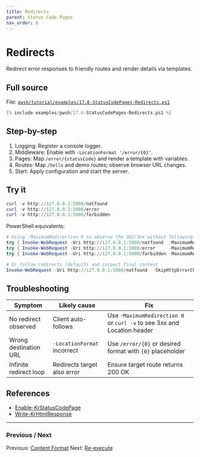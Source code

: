 ```yaml
---
title: Redirects
parent: Status Code Pages
nav_order: 6
---
```


# Redirects

Redirect error responses to friendly routes and render details via templates.

## Full source

File: [`pwsh/tutorial/examples/17.6-StatusCodePages-Redirects.ps1`][17.6-StatusCodePages-Redirects.ps1]

```powershell
{% include examples/pwsh/17.6-StatusCodePages-Redirects.ps1 %}
```

## Step-by-step

1. Logging: Register a console logger.
2. Middleware: Enable with `-LocationFormat '/error/{0}'`.
3. Pages: Map `/error/{statusCode}` and render a template with variables.
4. Routes: Map `/hello` and demo routes; observe browser URL changes.
5. Start: Apply configuration and start the server.

## Try it

```powershell
curl -v http://127.0.0.1:5000/notfound
curl -v http://127.0.0.1:5000/error
curl -v http://127.0.0.1:5000/forbidden
```

PowerShell equivalents:

```powershell
# Using -MaximumRedirection 0 to observe the 302/3xx without following
try { Invoke-WebRequest -Uri http://127.0.0.1:5000/notfound  -MaximumRedirection 0 -ErrorAction Stop } catch { $_.Exception.Response | Format-List StatusCode, Headers }
try { Invoke-WebRequest -Uri http://127.0.0.1:5000/error     -MaximumRedirection 0 -ErrorAction Stop } catch { $_.Exception.Response | Format-List StatusCode, Headers }
try { Invoke-WebRequest -Uri http://127.0.0.1:5000/forbidden -MaximumRedirection 0 -ErrorAction Stop } catch { $_.Exception.Response | Format-List StatusCode, Headers }

# Or follow redirects (default) and inspect final content
Invoke-WebRequest -Uri http://127.0.0.1:5000/notfound  -SkipHttpErrorCheck | Select-Object StatusCode, Content | Format-List
```

## Troubleshooting

| Symptom | Likely cause | Fix |
|--------|---------------|-----|
| No redirect observed | Client auto-follows | Use `-MaximumRedirection 0` or `curl -v` to see 3xx and Location header |
| Wrong destination URL | `-LocationFormat` incorrect | Use `/error/{0}` or desired format with `{0}` placeholder |
| Infinite redirect loop | Redirects target also error | Ensure target route returns 200 OK |

## References

- [Enable-KrStatusCodePage][Enable-KrStatusCodePage]
- [Write-KrHtmlResponse][Write-KrHtmlResponse]

---

### Previous / Next

Previous: [Content Format](./5.Content-Format.md)
Next: [Re-execute](./7.Re-execute.md)

[17.6-StatusCodePages-Redirects.ps1]: /pwsh/tutorial/examples/17.6-StatusCodePages-Redirects.ps1
[Enable-KrStatusCodePage]: /pwsh/cmdlets/Enable-KrStatusCodePage
[Write-KrHtmlResponse]: /pwsh/cmdlets/Write-KrHtmlResponse
